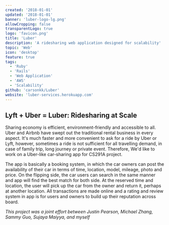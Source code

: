 ```yaml
---
created: '2018-01-01'
updated: '2018-01-01'
banner: 'luber-logo-lg.png'
allowCropping: false
transparentLogo: true
logo: 'favicon.png'
title: 'Luber'
description: 'A ridesharing web application designed for scalability'
topic: 'Web'
icon: 'desktop'
feature: true
tags:
  - 'Ruby'
  - 'Rails'
  - 'Web Application'
  - 'AWS'
  - 'Scalability'
github: 'carsonkk/Luber'
website: 'luber-services.herokuapp.com'
---
```


## Lyft + Uber = Luber: Ridesharing at Scale

Sharing economy is efficient, environment-friendly and accessible to all. Uber and Airbnb have swept out the traditional rental business in every aspect. It's much faster and more convenient to ask for a ride by Uber or Lyft, however, sometimes a ride is not sufficient for all travelling demand, in case of family trip, long journey or private event. Therefore, We'd like to work on a Uber-like car-sharing app for CS291A project.

The app is basically a booking system, in which the car owners can post the availability of their car in terms of time, location, model, mileage, photo and price. On the flipping side, the car users can search in the same manner and app will find the best match for both side. At the reserved time and location, the user will pick up the car from the owner and return it, perhaps at another location. All transactions are made online and a rating and review system in app is for users and owners to build up their reputation across board.

*This project was a joint effort between Justin Pearson, Michael Zhang, Sammy Guo, Sujaya Maiyya, and myself*